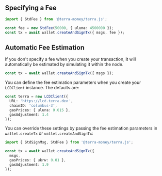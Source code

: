 ## Specifying a Fee

```ts
import { StdFee } from '@terra-money/terra.js';

const fee = new StdFee(50000, { uluna: 4500000 });
const tx = await wallet.createAndSignTx({ msgs, fee });
```

## Automatic Fee Estimation

If you don't specify a fee when you create your transaction, it will automatically be estimated by simulating it within the node.

```ts
const tx = await wallet.createAndSignTx({ msgs });
```

You can define the fee estimation parameters when you create your `LCDClient` instance. The defaults are:

```ts
const terra = new LCDClient({
  URL: 'https://lcd.terra.dev',
  chainID: 'columbus-3',
  gasPrices: { uluna: 0.015 },
  gasAdjustment: 1.4
});
```

You can override these settings by passing the fee estimation parameters in `wallet.createTx` or `wallet.createAndSignTx`:

```ts
import { StdSignMsg, StdFee } from '@terra-money/terra.js';

const tx = await wallet.createAndSignTx({
  msgs,
  gasPrices: { ukrw: 0.01 },
  gasAdjustment: 1.9
});
```
